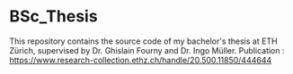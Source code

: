 # BSc_Thesis
This repository contains the source code of my bachelor's thesis at ETH Zürich, supervised by Dr. Ghislain Fourny and Dr. Ingo Müller.
Publication : https://www.research-collection.ethz.ch/handle/20.500.11850/444644
